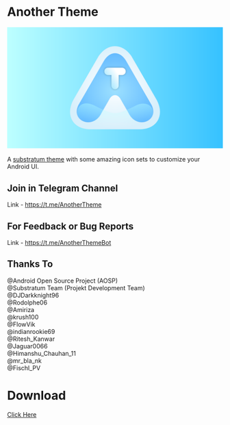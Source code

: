 # Another Theme

<img src="https://github.com/Mahmud0808/AnotherTheme/blob/master/app/src/main/res/drawable-xxhdpi/heroimage.png?raw=true">

A [substratum theme](https://www.xda-developers.com/substratum-hub/) with some amazing icon sets to customize your Android UI.

## Join in Telegram Channel

Link - https://t.me/AnotherTheme

## For Feedback or Bug Reports

Link - https://t.me/AnotherThemeBot

## Thanks To

@Android Open Source Project (AOSP)<br/>
@Substratum Team (Projekt Development Team)<br/>
@DJDarkknight96<br/>
@Rodolphe06<br/>
@Amiriza<br/>
@krush100<br/>
@FlowVik<br/>
@indianrookie69<br/>
@Ritesh_Kanwar<br/>
@Jaguar0066<br/>
@Himanshu_Chauhan_11<br/>
@mr_bla_nk<br/>
@Fischl_PV<br/>

# Download

[Click Here](https://www.pling.com/p/1732643/)
